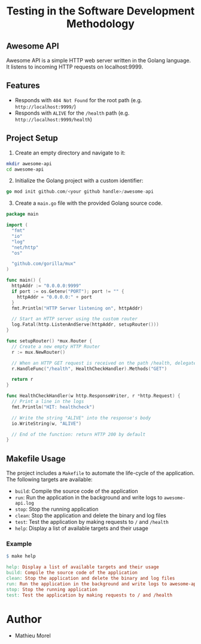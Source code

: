 # <p align=center>Testing in the Software Development Methodology</p>

## Awesome API
  
Awesome API is a simple HTTP web server written in the Golang language. It listens to incoming HTTP requests on localhost:9999.

## Features

- Responds with `404 Not Found` for the root path (e.g. `http://localhost:9999/`)
- Responds with `ALIVE` for the `/health` path (e.g. `http://localhost:9999/health`)

## Project Setup

1. Create an empty directory and navigate to it:

```bash
mkdir awesome-api
cd awesome-api
```

2. Initialize the Golang project with a custom identifier:

```go
go mod init github.com/<your github handle>/awesome-api
```

3. Create a `main.go` file with the provided Golang source code.

```go
package main

import (
  "fmt"
  "io"
  "log"
  "net/http"
  "os"

  "github.com/gorilla/mux"
)

func main() {
  httpAddr := "0.0.0.0:9999"
  if port := os.Getenv("PORT"); port != "" {
    httpAddr = "0.0.0.0:" + port
  }
  fmt.Println("HTTP Server listening on", httpAddr)

  // Start an HTTP server using the custom router
  log.Fatal(http.ListenAndServe(httpAddr, setupRouter()))
}

func setupRouter() *mux.Router {
  // Create a new empty HTTP Router
  r := mux.NewRouter()

  // When an HTTP GET request is received on the path /health, delegates to the function "HealthCheckHandler()"
  r.HandleFunc("/health", HealthCheckHandler).Methods("GET")

  return r
}

func HealthCheckHandler(w http.ResponseWriter, r *http.Request) {
  // Print a line in the logs
  fmt.Println("HIT: healthcheck")

  // Write the string "ALIVE" into the response's body
  io.WriteString(w, "ALIVE")

  // End of the function: return HTTP 200 by default
}
```

## Makefile Usage

The project includes a `Makefile` to automate the life-cycle of the application. The following targets are available:

- `build`: Compile the source code of the application
- `run`: Run the application in the background and write logs to `awesome-api.log`
- `stop`: Stop the running application
- `clean`: Stop the application and delete the binary and log files
- `test`: Test the application by making requests to `/` and `/health`
- `help`: Display a list of available targets and their usage

### Example

```makefile
$ make help

help: Display a list of available targets and their usage
build: Compile the source code of the application
clean: Stop the application and delete the binary and log files
run: Run the application in the background and write logs to awesome-api.log
stop: Stop the running application
test: Test the application by making requests to / and /health
```

# Author

- Mathieu Morel
